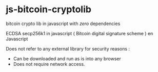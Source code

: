 # js-bitcoin-cryptolib
bitcoin crypto lib in javascript with *zero* dependencies

ECDSA secp256k1 in javascript ( Bitcoin digital signature scheme ) en Javascript

Does not refer to any external library for security reasons :

* Can be downloaded and run as is into any browser
* Does not require network access.


